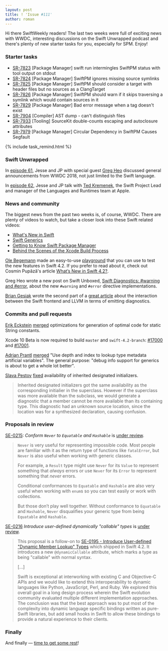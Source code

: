 ```yaml
---
layout: post
title: ! 'Issue #111'
author: roman
---
```


Hi there SwiftWeekly readers! The last two weeks were full of exciting news with WWDC, interesting discussions on the Swift Unwrapped podcast and there's plenty of new starter tasks for you, especially for SPM. Enjoy!

<!--excerpt-->

### Starter tasks

- [SR-7823](https://bugs.swift.org/browse/SR-7823) [Package Manager] swift run intermingles SwiftPM status with tool output on stdout
- [SR-7824](https://bugs.swift.org/browse/SR-7824) [Package Manager] SwiftPM ignores missing source symlinks
- [SR-7825](https://bugs.swift.org/browse/SR-7825) [Package Manager] SwiftPM should consider a target with header files but no sources as a ClangTarget
- [SR-7826](https://bugs.swift.org/browse/SR-7826) [Package Manager] SwiftPM should warn if it skips traversing a symlink which would contain sources in it
- [SR-7829](https://bugs.swift.org/browse/SR-7829) [Package Manager] Bad error message when a tag doesn't exist
- [SR-7904](https://bugs.swift.org/browse/SR-7904) [Compiler] AST dump - can't distinguish files
- [SR-7933](https://bugs.swift.org/browse/SR-7933) [Tooling] SourceKit double-counts escaping and autoclosure attributes
- [SR-7979](https://bugs.swift.org/browse/SR-7979) [Package Manager] Circular Dependency in SwiftPM Causes Segfault

{% include task_remind.html %}

### Swift Unwrapped

In [episode 61](https://spec.fm/podcasts/swift-unwrapped/154581), Jesse and JP with special guest [Greg Heo](https://twitter.com/gregheo) discussed general announcements from WWDC 2018, not just limited to the Swift language.

In [episode 62](https://spec.fm/podcasts/swift-unwrapped/154699), Jesse and JP talk with [Ted Kremenek](https://twitter.com/tkremenek), the Swift Project Lead and manager of the Languages and Runtimes team at Apple.

### News and community

The biggest news from the past two weeks is, of course, WWDC. There are plenty of videos to watch, but take a closer look into these Swift related videos:

- [What's New in Swift](https://developer.apple.com/videos/play/wwdc2018/401)
- [Swift Generics](https://developer.apple.com/videos/play/wwdc2018/406/)
- [Getting to Know Swift Package Manager](https://developer.apple.com/videos/play/wwdc2018/411/)
- [Behind the Scenes of the Xcode Build Process](https://developer.apple.com/videos/play/wwdc2018/415/)

[Ole Begemann](https://github.com/ole) made an easy-to-use [playground](https://github.com/ole/whats-new-in-swift-4-2) that you can use to test the new features in Swift 4.2. If you prefer to read about it, check out Cosmin Pupăză's article [What’s New in Swift 4.2?](https://www.raywenderlich.com/194066/whats-new-in-swift-4-2).

Greg Heo wrote a new post on Swift Unboxed, [Swift Diagnostics: #warning and #error](https://swiftunboxed.com/internals/diagnostics-warning-error/), about the new `#warning` and `#error` directive implementations.

[Brian Gesiak](https://twitter.com/modocache) wrote the second part of a [great article](https://modocache.io/swift-compiler-diagnostics-part-2) about the interaction between the Swift frontend and LLVM in terms of emitting diagnostics.

### Commits and pull requests

[Erik Eckstein](https://github.com/eeckstein) [merged](https://github.com/apple/swift/pull/17014) optimizations for generation of optimal code for static String constants.

Xcode 10 Beta is now required to build `master` and `swift-4.2-branch`: [#17000](https://github.com/apple/swift/pull/17000) and [#17001](https://github.com/apple/swift/pull/17001).

[Adrian Prantl](https://github.com/adrian-prantl) [merged](https://github.com/apple/swift/pull/16937) "Use depth and index to lookup type metadata artificial variables". The general purpose: "debug info support for generics is about to get a whole lot better".

[Slava Pestov](https://github.com/slavapestov) [fixed](https://github.com/apple/swift/pull/17080) availability of inherited designated initializers. 
> Inherited designated initializers got the same availability as the corresponding initialier in the superclass. However if the superclass was more available than the subclass, we would generate a diagnostic that a member cannot be more available than its containing type. This diagnostic had an unknown source location, since the location was for a synthesized declaration, causing confusion.

### Proposals in review

[SE-0215](https://github.com/apple/swift-evolution/blob/master/proposals/0215-conform-never-to-hashable-and-equatable.md): *Conform `Never` to `Equatable` and `Hashable`* is [under review](https://forums.swift.org/t/se-0215-conform-never-to-equatable-and-hashable/13586).

> `Never` is very useful for representing impossible code. Most people are familiar with it as the return type of functions like `fatalError`, but `Never` is also useful when working with generic classes.
>
> For example, a `Result` type might use `Never` for its `Value` to represent something that _always_ errors or use `Never` for its `Error` to represent something that _never_ errors.
>
> Conditional conformances to `Equatable` and `Hashable` are also very useful when working with `enum`s so you can test easily or work with collections.
>
> But those don’t play well together. Without conformance to `Equatable` and `Hashable`, `Never` disqualifies your generic type from being `Equatable` and `Hashable`.

[SE-0216](https://github.com/apple/swift-evolution/blob/master/proposals/0216-dynamic-callable.md) *Introduce user-defined dynamically "callable" types* is [under review](https://forums.swift.org/t/se-0216-user-defined-dynamically-callable-types/13615).

> This proposal is a follow-on to [SE-0195 - Introduce User-defined "Dynamic Member
Lookup" Types](https://github.com/apple/swift-evolution/blob/master/proposals/0195-dynamic-member-lookup.md)
which shipped in Swift 4.2. It introduces a new `@dynamicCallable` attribute, which marks
a type as being "callable" with normal syntax. 
>
> [...]
>
> Swift is exceptional at interworking with existing C and Objective-C APIs and we would like to extend this interoperability to dynamic languages like Python, JavaScript, Perl, and Ruby. We explored this overall goal in a long design process wherein the Swift evolution community evaluated multiple different implementation approaches. The conclusion was that the best approach was to put most of the complexity into dynamic language specific bindings written as pure-Swift libraries, but add small hooks in Swift to allow these bindings to provide a natural experience to their clients.

### Finally

And finally &mdash; [time to get some rest](https://twitter.com/jckarter/status/1005500623175815168)!
